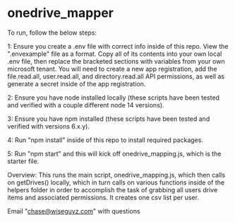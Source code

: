 # onedrive_mapper

To run, follow the below steps:

1: Ensure you create a .env file with correct info inside of this repo. View the ".envexample" file as a format. Copy all of its contents into your own local .env file, then replace the bracketed sections with variables from your own microsoft tenant. You will need to create a new app registration, add the file.read.all, user.read.all, and directory.read.all API permissions, as well as generate a secret inside of the app registration.

2: Ensure you have node installed locally (these scripts have been tested and verified with a couple different node 14 versions).

3: Ensure you have npm installed (these scripts have been tested and verified with versions 6.x.y).

4: Run "npm install" inside of this repo to install required packages.

5: Run "npm start" and this will kick off onedrive_mapping.js, which is the starter file.


Overview:
    This runs the main script, onedrive_mapping.js, which then calls on getDrives() locally, which in turn calls on various functions inside of the helpers folder in order to accomplish the task of grabbing all users drive items and associated permissions. It creates one csv list per user.



Email "chase@wiseguyz.com" with questions